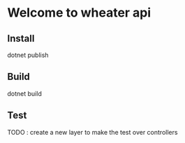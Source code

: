 # Welcome to wheater api

## Install

dotnet publish

## Build

dotnet build

## Test

TODO : create a new layer to make the test over controllers
